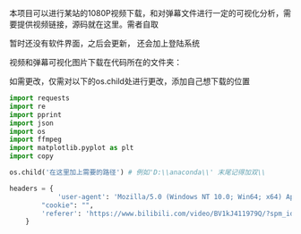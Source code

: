 本项目可以进行某站的1080P视频下载，和对弹幕文件进行一定的可视化分析，需要提供视频链接，源码就在这里。需者自取

暂时还没有软件界面，之后会更新， 还会加上登陆系统

视频和弹幕可视化图片下载在代码所在的文件夹：

如需更改，仅需对以下的os.child处进行更改，添加自己想下载的位置

```python
import requests
import re
import pprint
import json
import os
import ffmpeg
import matplotlib.pyplot as plt
import copy

os.child('在这里加上需要的路径') # 例如'D:\\anaconda\\' 末尾记得加双\\

headers = {
            'user-agent': 'Mozilla/5.0 (Windows NT 10.0; Win64; x64) AppleWebKit/537.36 (KHTML, like Gecko) Chrome/111.0.0.0 Safari/537.36',
        "cookie": "", 
        'referer': 'https://www.bilibili.com/video/BV1kJ411979Q/?spm_id_from=333.999.0.0&vd_source=cadd803574c021e8eedd7d822017fe7b'
    }
```

